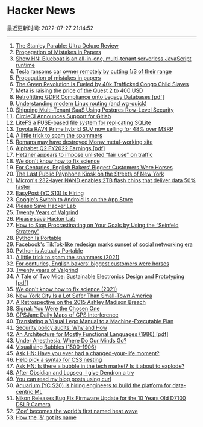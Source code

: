 # Hacker News

最近更新时间: 2022-07-27 21:14:52

--- 
1. [The Stanley Parable: Ultra Deluxe Review](https://xeiaso.net/blog/stanley-parable) 
2. [Propagation of Mistakes in Papers](http://databasearchitects.blogspot.com/2018/06/propagation-of-mistakes-in-papers.html) 
3. [Show HN: Blueboat is an all-in-one, multi-tenant serverless JavaScript runtime](https://blueboat.io/) 
4. [Tesla ransoms car owner remotely by cutting 1/3 of their range](https://twitter.com/wk057/status/1551713024171548672) 
5. [Propagation of mistakes in papers](http://databasearchitects.blogspot.com/2018/06/propagation-of-mistakes-in-papers.html) 
6. [The Green Revolution Is Fueled by 40k Trafficked Congo Child Slaves](https://atlantablackstar.com/2022/07/23/like-that-of-slavery-chinese-companies-allegedly-trafficking-40000-children-in-congo-forcing-them-to-work-in-hazardous-mines/) 
7. [Meta is raising the price of the Quest 2 to 400 USD](https://www.oculus.com/blog/meta-quest-2-pricing-changes/) 
8. [Retrofitting GDPR Compliance onto Legacy Databases [pdf]](https://vldb.org/pvldb/vol15/p958-george.pdf) 
9. [Understanding modern Linux routing (and wg-quick)](https://ro-che.info/articles/2021-02-27-linux-routing) 
10. [Shipping Multi-Tenant SaaS Using Postgres Row-Level Security](https://www.thenile.dev/blog/multi-tenant-rls) 
11. [CircleCI Announces Support for Gitlab](https://circleci.com/blog/announcing-gitlab-support/) 
12. [LiteFS a FUSE-based file system for replicating SQLite](https://github.com/superfly/litefs) 
13. [Toyota RAV4 Prime hybrid SUV now selling for 48% over MSRP](https://driverbase.com/inventory/new-and-used/toyota/rav4-prime) 
14. [A little trick to spam the spammers](https://misc.l3m.in/txt/spam.txt) 
15. [Romans may have destroyed Moray metal-working site](https://www.bbc.com/news/articles/cw41ll3dw12o) 
16. [Alphabet Q2 FY2022 Earnings [pdf]](https://abc.xyz/investor/static/pdf/2022Q2_alphabet_earnings_release.pdf) 
17. [Hetzner appears to impose unlisted “fair use” on traffic](https://lowendtalk.com/discussion/180504/hetzner-traffic-use-notice-unlimited-unlimited/p1) 
18. [We don't know how to fix science](https://www.worksinprogress.co/issue/we-dont-know-how-to-fix-science/) 
19. [For Centuries, English Bakers’ Biggest Customers Were Horses](https://www.atlasobscura.com/articles/what-is-horse-bread) 
20. [The Last Public Payphone Kiosk on the Streets of New York](https://www.atlasobscura.com/articles/last-public-payphone-new-york-museum) 
21. [Micron's 232-layer NAND enables 2TB flash chips that deliver data 50% faster](https://spectrum.ieee.org/micron-is-first-to-deliver-3d-flash-chips-with-more-than-200-layers) 
22. [EasyPost (YC S13) Is Hiring](https://www.easypost.com/careers) 
23. [Google's Switch to Android Is on the App Store](https://apps.apple.com/us/app/switch-to-android/id1581816143) 
24. [Please Save Hacker Lab](https://tombetthauser.github.io/save-hackerlab/) 
25. [Twenty Years of Valgrind](https://nnethercote.github.io/2022/07/27/twenty-years-of-valgrind.html) 
26. [Please save Hacker Lab](https://tombetthauser.github.io/save-hackerlab/) 
27. [How to Stop Procrastinating on Your Goals by Using the “Seinfeld Strategy”](https://jamesclear.com/stop-procrastinating-seinfeld-strategy) 
28. [Python Is Portable](https://ahgamut.github.io/2021/07/13/ape-python/) 
29. [Facebook's TikTok-like redesign marks sunset of social networking era](https://www.axios.com/2022/07/25/sunset-social-network-facebook-tiktok) 
30. [Python is Actually Portable](https://ahgamut.github.io/2021/07/13/ape-python/) 
31. [A little trick to spam the spammers (2021)](https://misc.l3m.in/txt/spam.txt) 
32. [For centuries, English bakers’ biggest customers were horses](https://www.atlasobscura.com/articles/what-is-horse-bread) 
33. [Twenty years of Valgrind](https://nnethercote.github.io/2022/07/27/twenty-years-of-valgrind.html) 
34. [A Tale of Two Mice: Sustainable Electronics Design and Prototyping [pdf]](https://homes.cs.washington.edu/~vsiyer/Papers/biomouse-chi22.pdf) 
35. [We don't know how to fix science (2021)](https://www.worksinprogress.co/issue/we-dont-know-how-to-fix-science/) 
36. [New York City Is a Lot Safer Than Small-Town America](https://www.bloomberg.com/opinion/articles/2022-06-07/is-new-york-city-more-dangerous-than-rural-america) 
37. [A Retrospective on the 2015 Ashley Madison Breach](https://krebsonsecurity.com/2022/07/a-retrospective-on-the-2015-ashley-madison-breach/) 
38. [Signal: You Were the Chosen One](https://media.ccc.de/v/mch2022-196-signal-you-were-the-chosen-one-) 
39. [GPSJam: Daily Maps of GPS Interference](https://gpsjam.org) 
40. [Translating a Visual Lego Manual to a Machine-Executable Plan](https://cs.stanford.edu/~rcwang/projects/lego_manual/) 
41. [Security policy audits: Why and How](https://arxiv.org/abs/2207.11306) 
42. [An Architecture for Mostly Functional Languages (1986) [pdf]](https://web.archive.org/web/20131101085557/http://web.mit.edu/mmt/Public/Knight86.pdf) 
43. [Under Anesthesia, Where Do Our Minds Go?](https://nautil.us/under-anesthesia-where-do-our-minds-go-20845/) 
44. [Visualising Bubbles (1500–1906)](https://publicdomainreview.org/collection/visualising-bubbles/) 
45. [Ask HN: Have you ever had a changed-your-life moment?](https://news.ycombinator.com/item?id=32248016) 
46. [Help pick a syntax for CSS nesting](https://developer.chrome.com/blog/help-css-nesting/) 
47. [Ask HN: Is there a bubble in the tech market? Is it about to explode?](https://news.ycombinator.com/item?id=32248750) 
48. [After Obsidian and Logseq, I give Dendron a try](https://nsirap.com/posts/067-after-obsidian-and-logseq-i-try-dendron/) 
49. [You can read my blog posts using curl](https://mahdi.blog/raw-permalinks-for-accessibility/) 
50. [Aquarium (YC S20) is hiring engineers to build the platform for data-centric ML](https://www.aquariumlearning.com/careers) 
51. [Nikon Releases Bug Fix Firmware Update for the 10 Years Old D7100 DSLR Camera](https://nikonrumors.com/2022/07/26/nikon-released-new-firmware-update-for-the-almost-10-years-old-d7100-dslr-camera.aspx/) 
52. [‘Zoe’ becomes the world’s first named heat wave](https://subscriber.politicopro.com/article/eenews/2022/07/26/zoe-becomes-the-worlds-first-named-heat-wave-00047792) 
53. [How the '&' got its name](https://www.merriam-webster.com/words-at-play/the-history-of-ampersand) 
